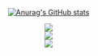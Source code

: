<div id="title" align=center>

[![Anurag's GitHub stats](https://github-readme-stats.vercel.app/api?username=with-fair-wind&show_icons=true&theme=tokyonight)](https://b23.tv/iEJTnPp)

<div align="center"> <img src="https://github-readme-stats.vercel.app/api/top-langs/?username=with-fair-wind&hide_title=true&hide_border=true&layout=compact&langs_count=6&text_color=000&icon_color=fff&bg_color=0,52fa5a,4dfcff,c64dff&theme=graywhite" /> </div>

<div align="center"> <img src="https://github-profile-trophy.vercel.app/?username=with-fair-wind" /> </div>

<div align="center"> <img src="https://visitor-badge.glitch.me/badge?page_id=with-fair-wind" /> </div>
